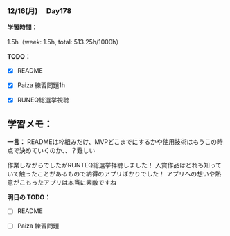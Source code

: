 ### 12/16(月)　 Day178

**学習時間：**

1.5h（week: 1.5h, total: 513.25h/1000h）

**TODO：**

- [x] README
- [x] Paiza 練習問題1h

- [x] RUNEQ総選挙視聴

**学習メモ：**
-

**一言：**
READMEは枠組みだけ、MVPどこまでにするかや使用技術はもうこの時点で決めていくのか、、？難しい

作業しながらでしたがRUNTEQ総選挙拝聴しました！
入賞作品はどれも知っていて触ったことがあるもので納得のアプリばかりでした！
アプリへの想いや熱意がこもったアプリは本当に素敵ですね

**明日の TODO：**

- [ ] README
- [ ] Paiza 練習問題

